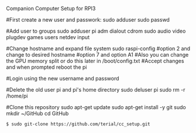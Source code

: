 Companion Computer Setup for RPI3

#First create a new user and passwork:
sudo adduser <username>
sudo passwd <username>

#Add user to groups
sudo adduser <username> pi adm dialout cdrom sudo audio video plugdev games users netdev input

#Change hostname and expand file system
sudo raspi-config
#option 2 and change to desired hostname
#option 7 and option A1
#Also you can change the GPU memory split or do this later in /boot/config.txt
#Accept changes and when prompted reboot the pi

#Login using the new username and password

#Delete the old user pi and pi's home directory
sudo deluser pi
sudo rm -r /home/pi

#Clone this repository
sudo apt-get update
sudo apt-get install -y git
sudo mkdir ~/GitHub
cd GitHub

```
$ sudo git-clone https://github.com/terial/cc_setup.git
```
